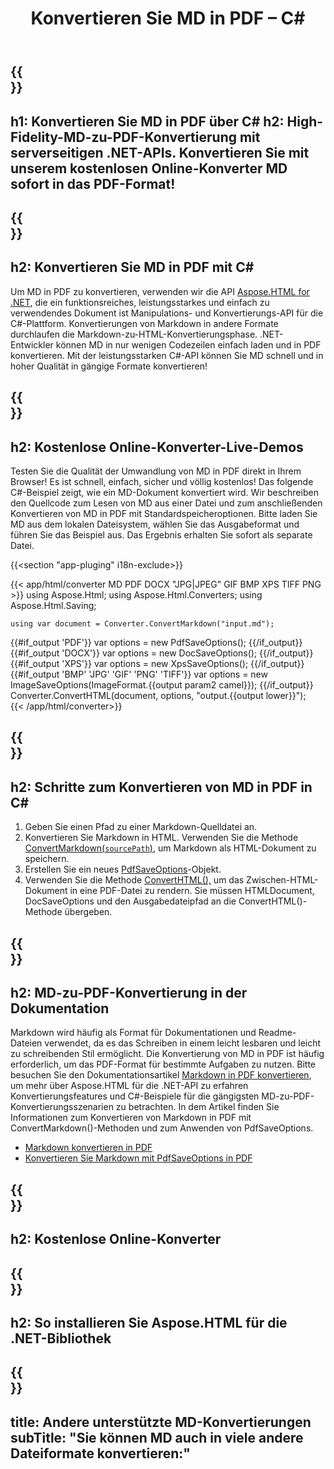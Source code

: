 ﻿---
translation: true
template: /templates/_template-conversion-child.md
title: Konvertieren Sie MD in PDF – C#
description: C#-Beispielcode für die Umwandlung von MD in PDF. Probieren Sie den Online-MD-zu-PDF-Konverter kostenlos aus!
url: /net/conversion/md-to-pdf/
family: html
platformtag: net
feature: conversion
informat: MD
outformat: PDF
otherformats: XPS DOCX JPEG BMP GIF PNG TIFF HTML
howto: howtoMd
---

{{<section banner>}}
---
h1: Konvertieren Sie MD in PDF über C#
h2: High-Fidelity-MD-zu-PDF-Konvertierung mit serverseitigen .NET-APIs. Konvertieren Sie mit unserem kostenlosen Online-Konverter MD sofort in das PDF-Format!
---

{{<section overview>}}
---
h2: Konvertieren Sie MD in PDF mit C#
---

Um MD in PDF zu konvertieren, verwenden wir die API [Aspose.HTML for .NET](https://products.aspose.com/html/net/), die ein funktionsreiches, leistungsstarkes und einfach zu verwendendes Dokument ist Manipulations- und Konvertierungs-API für die C#-Plattform. Konvertierungen von Markdown in andere Formate durchlaufen die Markdown-zu-HTML-Konvertierungsphase. .NET-Entwickler können MD in nur wenigen Codezeilen einfach laden und in PDF konvertieren. Mit der leistungsstarken C#-API können Sie MD schnell und in hoher Qualität in gängige Formate konvertieren!

{{<section demos>}}
---
h2: Kostenlose Online-Konverter-Live-Demos
---

Testen Sie die Qualität der Umwandlung von MD in PDF direkt in Ihrem Browser! Es ist schnell, einfach, sicher und völlig kostenlos! Das folgende C#-Beispiel zeigt, wie ein MD-Dokument konvertiert wird. Wir beschreiben den Quellcode zum Lesen von MD aus einer Datei und zum anschließenden Konvertieren von MD in PDF mit Standardspeicheroptionen. Bitte laden Sie MD aus dem lokalen Dateisystem, wählen Sie das Ausgabeformat und führen Sie das Beispiel aus. Das Ergebnis erhalten Sie sofort als separate Datei.

{{<section "app-pluging" i18n-exclude>}}

{{< app/html/converter MD PDF DOCX "JPG|JPEG" GIF BMP XPS TIFF PNG >}}
using Aspose.Html;
using Aspose.Html.Converters;
using Aspose.Html.Saving;

    using var document = Converter.ConvertMarkdown("input.md");
{{#if_output 'PDF'}}
    var options = new PdfSaveOptions();
{{/if_output}}
{{#if_output 'DOCX'}}
    var options = new DocSaveOptions();
{{/if_output}}
{{#if_output 'XPS'}}
    var options = new XpsSaveOptions();
{{/if_output}}
{{#if_output 'BMP' 'JPG' 'GIF' 'PNG' 'TIFF'}}
    var options = new ImageSaveOptions(ImageFormat.{{output param2 camel}});
{{/if_output}}
    Converter.ConvertHTML(document, options, "output.{{output lower}}");   
{{< /app/html/converter>}}


{{<section steps>}}
---
h2: Schritte zum Konvertieren von MD in PDF in C#
---
1. Geben Sie einen Pfad zu einer Markdown-Quelldatei an.
1. Konvertieren Sie Markdown in HTML. Verwenden Sie die Methode [ConvertMarkdown(`sourcePath`)](https://reference.aspose.com/html/net/aspose.html.converters/converter/convertmarkdown/#convertmarkdown_4), um Markdown als HTML-Dokument zu speichern.
1. Erstellen Sie ein neues [PdfSaveOptions](https://reference.aspose.com/html/net/aspose.html.saving/pdfsaveoptions/)-Objekt.
1. Verwenden Sie die Methode [ConvertHTML(),](https://reference.aspose.com/html/net/aspose.html.converters/converter/converthtml/) um das Zwischen-HTML-Dokument in eine PDF-Datei zu rendern. Sie müssen HTMLDocument, DocSaveOptions und den Ausgabedateipfad an die ConvertHTML()-Methode übergeben.

{{<section documentation>}}
---
h2: MD-zu-PDF-Konvertierung in der Dokumentation
---

Markdown wird häufig als Format für Dokumentationen und Readme-Dateien verwendet, da es das Schreiben in einem leicht lesbaren und leicht zu schreibenden Stil ermöglicht. Die Konvertierung von MD in PDF ist häufig erforderlich, um das PDF-Format für bestimmte Aufgaben zu nutzen. Bitte besuchen Sie den Dokumentationsartikel [Markdown in PDF konvertieren](https://docs.aspose.com/html/net/converting-between-formats/markdown-to-pdf/), um mehr über Aspose.HTML für die .NET-API zu erfahren Konvertierungsfeatures und C#-Beispiele für die gängigsten MD-zu-PDF-Konvertierungsszenarien zu betrachten. In dem Artikel finden Sie Informationen zum Konvertieren von Markdown in PDF mit ConvertMarkdown()-Methoden und zum Anwenden von PdfSaveOptions.
 - <a href="https://docs.aspose.com/html/net/converting-between-formats/markdown-to-pdf/#convert-markdown-to-pdf" target="_blank">Markdown konvertieren in PDF</a>
 - <a href="https://docs.aspose.com/html/net/converting-between-formats/markdown-to-pdf/#convert-markdown-to-pdf-using-pdfsaveoptions" target="_blank" >Konvertieren Sie Markdown mit PdfSaveOptions in PDF</a>

{{<section online-converters>}}
---
h2: Kostenlose Online-Konverter
---

{{<section get-started>}}
---
h2: So installieren Sie Aspose.HTML für die .NET-Bibliothek
---

{{<section other-conversions>}}
---
title: Andere unterstützte MD-Konvertierungen
subTitle: "Sie können MD auch in viele andere Dateiformate konvertieren:"
---